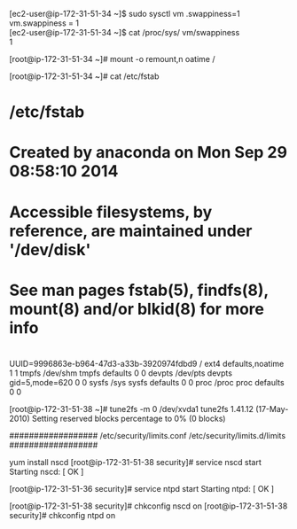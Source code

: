 [ec2-user@ip-172-31-51-34 ~]$ sudo sysctl vm                                                .swappiness=1  
vm.swappiness = 1  
[ec2-user@ip-172-31-51-34 ~]$ cat /proc/sys/                                                vm/swappiness  
1  

[root@ip-172-31-51-34 ~]# mount -o remount,n                                                oatime /

[root@ip-172-31-51-34 ~]# cat /etc/fstab

#
# /etc/fstab
# Created by anaconda on Mon Sep 29 08:58:10 2014
#
# Accessible filesystems, by reference, are maintained under '/dev/disk'
# See man pages fstab(5), findfs(8), mount(8) and/or blkid(8) for more info
#
UUID=9996863e-b964-47d3-a33b-3920974fdbd9 /                       ext4    defaults,noatime       1 1
tmpfs                   /dev/shm                tmpfs   defaults        0 0
devpts                  /dev/pts                devpts  gid=5,mode=620  0 0
sysfs                   /sys                    sysfs   defaults        0 0
proc                    /proc                   proc    defaults        0 0


[root@ip-172-31-51-38 ~]# tune2fs -m 0 /dev/xvda1
tune2fs 1.41.12 (17-May-2010)
Setting reserved blocks percentage to 0% (0 blocks)

##################
/etc/security/limits.conf
/etc/security/limits.d/limits
##################

yum install nscd
[root@ip-172-31-51-38 security]# service nscd start
Starting nscd:                                             [  OK  ]

[root@ip-172-31-51-36 security]# service ntpd start
Starting ntpd:                                             [  OK  ]

[root@ip-172-31-51-38 security]# chkconfig nscd on
[root@ip-172-31-51-38 security]# chkconfig ntpd on




